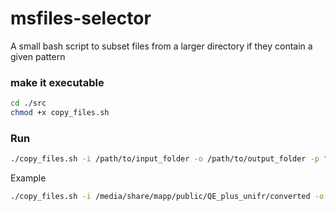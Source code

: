# msfiles-selector

A small bash script to subset files from a larger directory if they contain a given pattern

### make it executable 


```bash
cd ./src
chmod +x copy_files.sh
```

### Run

```bash
./copy_files.sh -i /path/to/input_folder -o /path/to/output_folder -p "*.mzML"
```

Example

```bash
./copy_files.sh -i /media/share/mapp/public/QE_plus_unifr/converted -o /media/share/mapp/public/QE_plus_unifr/tmp -p "20240405_CVOL_*.mzML"
```
